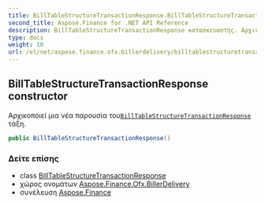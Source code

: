 ```yaml
---
title: BillTableStructureTransactionResponse.BillTableStructureTransactionResponse
second_title: Aspose.Finance for .NET API Reference
description: BillTableStructureTransactionResponse κατασκευαστής. Αρχικοποιεί μια νέα παρουσία τουBillTableStructureTransactionResponse τάξη.
type: docs
weight: 10
url: /el/net/aspose.finance.ofx.billerdelivery/billtablestructuretransactionresponse/billtablestructuretransactionresponse/
---
```

## BillTableStructureTransactionResponse constructor

Αρχικοποιεί μια νέα παρουσία του[`BillTableStructureTransactionResponse`](../) τάξη.

```csharp
public BillTableStructureTransactionResponse()
```

### Δείτε επίσης

* class [BillTableStructureTransactionResponse](../)
* χώρος ονομάτων [Aspose.Finance.Ofx.BillerDelivery](../../billtablestructuretransactionresponse/)
* συνέλευση [Aspose.Finance](../../../)


